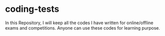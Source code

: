 # coding-tests

In this Repository, I will keep all the codes I have written for online/offline exams and competitions.
Anyone can use these codes for learning purpose.
